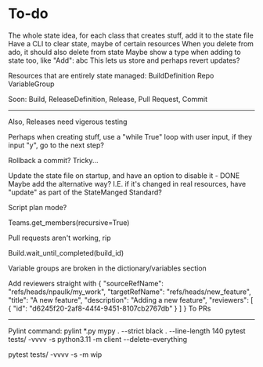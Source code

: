 # To-do

The whole state idea, for each class that creates stuff, add it to the state file
Have a CLI to clear state, maybe of certain resources
When you delete from ado, it should also delete from state
Maybe show a type when adding to state too, like "Add": abc
This lets us store and perhaps revert updates?

Resources that are entirely state managed:
BuildDefinition
Repo
VariableGroup

Soon:
Build, ReleaseDefinition, Release, Pull Request, Commit

-----

Also, Releases need vigerous testing

Perhaps when creating stuff, use a "while True" loop with user input, if they input "y", go to the next step?

Rollback a commit? Tricky...

Update the state file on startup, and have an option to disable it - DONE
Maybe add the alternative way? I.E. if it's changed in real resources, have "update" as part of the StateManged Standard?

Script plan mode?

Teams.get_members(recursive=True)

Pull requests aren't working, rip

Build.wait_until_completed(build_id)

Variable groups are broken in the dictionary/variables section

Add reviewers straight with {
  "sourceRefName": "refs/heads/npaulk/my_work",
  "targetRefName": "refs/heads/new_feature",
  "title": "A new feature",
  "description": "Adding a new feature",
  "reviewers": [
    {
      "id": "d6245f20-2af8-44f4-9451-8107cb2767db"
    }
  ]
}
To PRs

-----

Pylint command:
pylint *.py
mypy . --strict
black . --line-length 140
pytest tests/ -vvvv -s
python3.11 -m client --delete-everything

pytest tests/ -vvvv -s -m wip
